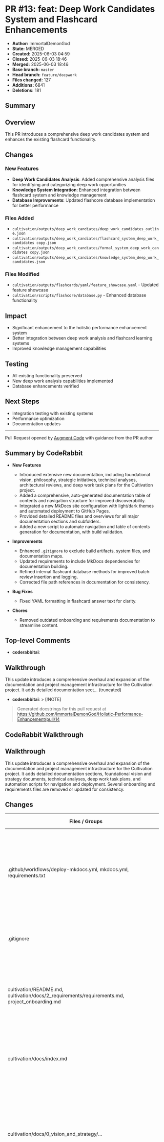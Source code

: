 # PR #13: feat: Deep Work Candidates System and Flashcard Enhancements

- **Author:** ImmortalDemonGod
- **State:** MERGED
- **Created:** 2025-06-03 04:59
- **Closed:** 2025-06-03 18:46
- **Merged:** 2025-06-03 18:46
- **Base branch:** `master`
- **Head branch:** `feature/deepwork`
- **Files changed:** 127
- **Additions:** 6841
- **Deletions:** 181

## Summary
## Overview
This PR introduces a comprehensive deep work candidates system and enhances the existing flashcard functionality.

## Changes

### New Features
- **Deep Work Candidates Analysis**: Added comprehensive analysis files for identifying and categorizing deep work opportunities
- **Knowledge System Integration**: Enhanced integration between flashcard system and knowledge management
- **Database Improvements**: Updated flashcore database implementation for better performance

### Files Added
- `cultivation/outputs/deep_work_candiates/deep_work_candidates_outline.json`
- `cultivation/outputs/deep_work_candiates/flashcard_system_deep_work_candidates copy.json`
- `cultivation/outputs/deep_work_candiates/formal_system_deep_work_candidates copy.json`
- `cultivation/outputs/deep_work_candiates/knowledge_system_deep_work_candidates.json`

### Files Modified
- `cultivation/outputs/flashcards/yaml/feature_showcase.yaml` - Updated feature showcase
- `cultivation/scripts/flashcore/database.py` - Enhanced database functionality

## Impact
- Significant enhancement to the holistic performance enhancement system
- Better integration between deep work analysis and flashcard learning systems
- Improved knowledge management capabilities

## Testing
- All existing functionality preserved
- New deep work analysis capabilities implemented
- Database enhancements verified

## Next Steps
- Integration testing with existing systems
- Performance optimization
- Documentation updates

---
Pull Request opened by [Augment Code](https://www.augmentcode.com/) with guidance from the PR author

<!-- This is an auto-generated comment: release notes by coderabbit.ai -->
## Summary by CodeRabbit

- **New Features**
  - Introduced extensive new documentation, including foundational vision, philosophy, strategic initiatives, technical analyses, architectural reviews, and deep work task plans for the Cultivation project.
  - Added a comprehensive, auto-generated documentation table of contents and navigation structure for improved discoverability.
  - Integrated a new MkDocs site configuration with light/dark themes and automated deployment to GitHub Pages.
  - Provided detailed README files and overviews for all major documentation sections and subfolders.
  - Added a new script to automate navigation and table of contents generation for documentation, with build validation.

- **Improvements**
  - Enhanced `.gitignore` to exclude build artifacts, system files, and documentation maps.
  - Updated requirements to include MkDocs dependencies for documentation building.
  - Refined internal flashcard database methods for improved batch review insertion and logging.
  - Corrected file path references in documentation for consistency.

- **Bug Fixes**
  - Fixed YAML formatting in flashcard answer text for clarity.

- **Chores**
  - Removed outdated onboarding and requirements documentation to streamline content.
<!-- end of auto-generated comment: release notes by coderabbit.ai -->

## Top-level Comments
- **coderabbitai**: <!-- This is an auto-generated comment: summarize by coderabbit.ai -->
<!-- walkthrough_start -->

## Walkthrough

This update introduces a comprehensive overhaul and expansion of the documentation and project management infrastructure for the Cultivation project. It adds detailed documentation sect... (truncated)
- **coderabbitai**: > [!NOTE]
> Generated docstrings for this pull request at https://github.com/ImmortalDemonGod/Holistic-Performance-Enhancement/pull/14

## CodeRabbit Walkthrough
## Walkthrough

This update introduces a comprehensive overhaul and expansion of the documentation and project management infrastructure for the Cultivation project. It adds detailed documentation sections, foundational vision and strategy documents, technical analyses, deep work task plans, and automation scripts for navigation and deployment. Several onboarding and requirements files are removed or updated for consistency.

## Changes

| Files / Groups                                                                                      | Change Summary                                                                                                                                                                                                                                                                                                                                                                                                                                                                                       |
|-----------------------------------------------------------------------------------------------------|-----------------------------------------------------------------------------------------------------------------------------------------------------------------------------------------------------------------------------------------------------------------------------------------------------------------------------------------------------------------------------------------------------------------------------------------------------------------------------------------------------|
| .github/workflows/deploy-mkdocs.yml, mkdocs.yml, requirements.txt                                   | Added GitHub Actions workflow for MkDocs deployment, introduced MkDocs configuration with navigation and theming, and updated requirements to include MkDocs dependencies.                                                                                                                                                                                                                                                                                   |
| .gitignore                                                                                          | Updated to ignore MkDocs build output, Mac system files, and documentation file maps.                                                                                                                                                                                                                                                                                                                                                                                                               |
| cultivation/README.md, cultivation/docs/2_requirements/requirements.md, project_onboarding.md       | Deleted onboarding and requirements markdown files, and the main project README, removing redundant or outdated documentation.                                                                                                                                                                                                                                                                                                                               |
| cultivation/docs/index.md                                                                           | Added an auto-generated Markdown table of contents for the documentation, reflecting the full directory hierarchy.                                                                                                                                                                                                                                                                                                                                                                                  |
| cultivation/docs/0_vision_and_strategy/...                                                          | Added foundational vision, philosophy, strategy, and archival documents, including the core vision, project philosophy, strategic initiatives, and supporting README files.                                                                                                                                                                                                                                                                                   |
| cultivation/docs/1_background_and_theory/...                                                        | Introduced background theory README, domain scope updates, and detailed technical analyses of external projects relevant to Cultivation, plus a synthesis and integration strategy document.                                                                                                                                                                                                                                                                  |
| cultivation/docs/2_requirements_and_specifications/...                                              | Added READMEs and updated internal documentation links for requirements, specifications, data schemas, and formal system sections.                                                                                                                                                                                                                                                                                                                           |
| cultivation/docs/3_design_and_architecture/...                                                      | Added design and architecture section with READMEs for integrations, knowledge system, references, and scheduling system.                                                                                                                                                                                                                                                                                                                                    |
| cultivation/docs/4_analysis_results_and_audits/...                                                  | Added analysis and audit section with new README, expanded analysis overview listing key reports, and a comprehensive architectural review and task consolidation document.                                                                                                                                                                                                                                                                                  |
| cultivation/docs/5_domain_knowledge_and_curricula/...                                               | Added domain knowledge section with READMEs for biology, mathematical biology, running methodology, and software engineering practices.                                                                                                                                                                                                                                                                                                                      |
| cultivation/docs/6_personal_schedules_and_protocols/README.md, cultivation/docs/7_user_guides_and_sops/README.md, cultivation/docs/meta/README.md | Added brief overview READMEs for personal schedules, user guides, and meta sections.                                                                                                                                                                                                                                                                                                                                                                         |
| cultivation/outputs/deep_work_candidates/...                                                        | Added README and comprehensive deep work task plans (JSON) for Flashcore, Literature Pipeline, DevDailyReflect, Formal Methods, Holistic Integration Layer, Infrastructure & Automation, and supporting analyses on deep work gaps.                                                                                                                                            |
| cultivation/outputs/flashcards/yaml/feature_showcase.yaml                                           | Reformatted a flashcard answer string with explicit quoting; no logic changes.                                                                                                                                                                                                                                                                                                                                                                               |
| cultivation/scripts/flashcore/database.py                                                           | Refactored internal logic for handling media paths in card rows and changed batch review insertions to a loop, but introduced a likely bug by referencing an undefined variable.                                                                                                                                                                                                                                                                            |
| scripts/generate_nav.py                                                                             | Added a Python script to auto-generate MkDocs navigation and Markdown ToC, update config files, and trigger MkDocs builds.                                                                                                                                                                                                                                                                                                                                   |
| scripts/generated_nav_output.yml                                                                    | Added a YAML file with the full auto-generated navigation structure for documentation.                                                                                                                                                                                                                                                                                                                                                                        |

## Sequence Diagram(s)

```mermaid
sequenceDiagram
    participant Dev as Developer
    participant GitHub as GitHub Actions
    participant MkDocs as MkDocs Builder
    participant Pages as GitHub Pages

    Dev->>GitHub: Push to main / trigger deploy workflow
    GitHub->>GitHub: Checkout code, setup Python, install requirements
    GitHub->>MkDocs: Run mkdocs build
    MkDocs->>GitHub: Output static site
    GitHub->>Pages: Deploy site using mkdocs gh-deploy
```

```mermaid
sequenceDiagram
    participant Script as generate_nav.py
    participant FS as File System
    participant MkDocsYML as mkdocs.yml
    participant IndexMD as index.md

    Script->>FS: Scan docs directory for files/folders
    Script->>MkDocsYML: Read and parse mkdocs.yml
    Script->>MkDocsYML: Update nav section with generated structure
    Script->>IndexMD: Update auto-generated ToC block
    Script->>MkDocs: Run mkdocs build --strict
```

## Poem

> In burrows deep, a rabbit writes,  
> Docs and plans for sleepless nights.  
> With scripts that build and navs that grow,  
> The garden of knowledge starts to show.  
> From vision seeds to tasks that sprout,  
> This hop-filled update leaves no doubt—  
> Cultivation blooms, inside and out! 🥕📚

## Git Commit Log

```text
* 98d07e7 (feature/deepwork) 📝 docs(generate_nav): enhance documentation and comments
* 058e421 🐛 fix(ia_layer_plan): correct file path typo in source reference
* cdf83cd 📝 docs(task_plans): update JSON file for hil_kcv_plan
* 59256f0 📝 docs(dev_daily_reflect_plan): update source reference file path
* 727ed1b 📝 docs(external_project_analyses): remove preliminary analysis text
* 8b6595b 📝 docs(external_project_analyses): update candidate document paths
* a84745b 📝 docs(index): update documentation navigation structure
* 3d88024 📝 docs(index): update documentation table of contents
* fa9aa31 🔧 chore(mkdocs): update navigation structure and build process
* 746b394 📝 docs(README): update archive links for clarity
* 609d663 ✨ feat(docs): add deep work gaps analysis document
* 1d40e81 🔧 chore(docs): remove obsolete documentation files
* e89ccb8 📝 docs: add foundational vision and strategy documentation
* fb32d2a 📝 docs: add vision and strategy documentation
* 9906218 🔧 chore(docs): remove outdated analysis and report files
* bbfc2fb 📝 docs(introduction): remove outdated documents
* 722879c 🔧 chore(docs): remove outdated introduction and strategy documents
* d2221a6 ✨ feat(docs): add analysis results and audits documentation
* 5a74f2b ✨ feat(mkdocs): update navigation structure and content
* 0c3cef5 📝 docs(mkdocs): update documentation structure for clarity
* 16ed4a1 📝 docs(mkdocs): restructure documentation navigation
* b7d8d60 📝 docs(training): add week 20 training schedules
* 87cdac6 📝 docs(math_stack): update roadmap link in documentation
* 7b79f12 🔧 chore(training plans): remove outdated training plans
* 6eacba0 🔧 chore(mkdocs): remove outdated training plan documents
* 81d533c 🔧 chore(docs): update training plans and references
* 596d63c 📝 docs(base-ox): add Base-Ox mesocycle training plan
* 3449508 ✨ feat(docs): add systems map and market scouting cheat-sheet
* c9660c8 📝 docs(archive): add documentation for holistic performance enhancement
* f0ec1d2 ✨ feat(docs): add founding vision document for cultivation project
* 0317159 📝 docs(introduction_and_strategy): add project philosophy and core concepts
* 8e128d0 🔧 chore(docs): remove obsolete documentation files
* 645fe76 ✨ feat(mkdocs): update navigation structure
* e772a18 🔧 chore(docs): reorganize reports and enhance documentation
* 97b765c 🔧 chore(.gitignore): update ignore rules for build and system files
* ef694b3 ✨ feat(docs): add MkDocs documentation and deployment workflow
* 691199a ✨ feat(docs): initialize MkDocs documentation structure
* eced63e ✨ feat(deep_work_candidates): add initial README and structure
* 30a0d25 📝 docs(deep_work_candidates): add technical analysis for Simplest ARC AGI
* 99bef0f 📝 docs: add technical documentation for RNA_PREDICT
* f128d7b 📝 docs: add technical analysis and documentation for pytest-fixer
* 6a6d6a7 📝 docs(deep_work_candidates): add technical analysis of PrimordialEncounters
* aa00b6a ✨ feat(literature_pipeline): add deep work plan JSON for literature processing
* eaf074d ✨ feat(cultivation): add initial deep work candidates JSON plan
* 16e4f46 ✨ feat(cultivation): add deep work candidates JSON plan
* 4f9d300 ✨ feat(deep_work_candidates): add initial formal methods deep work plan
* 165d989 ✨ feat(cultivation): add flashcore deep work plan JSON
* 012e147 🔧 chore(cultivation): remove obsolete deep work candidates files
* aa4b35a 📝 docs(analysis): add comprehensive technical analysis of DocInsight
* 0084d2c ✨ feat(cultivation): add deep work candidates JSON plan
* 5032195 🔧 chore(deep_work_candidates): remove obsolete candidates outline file
* b025435 ✨ feat(cultivation): add master proposal for SVEP
* c494c47 📝 docs: add architectural review and task consolidation document
* f9f03f6 📝 docs(requirements): update project requirements documentation
* 0d76b90 🐛 fix(deep_work_candidates): remove deprecated entries and clean up
* fc67788 feat: preserve current work on deep work candidates and flashcard system
* 9a45769 (flashcards/backend-pipeline-foundation) 📝 docs(outline): update document introduction and formatting
* 9e781a2 ✨ feat(database): add review ID return on batch insert
* e94a3fa 📝 docs(card): update docstring and asset path info
* d3136a3 🔧 chore(literature): update database file
* 49753d5 📝 docs(dev_report): update daily development report
* c8f4e9e ✨ feat(flashcard_system): add internal note feature
* f6e2ea5 📝 docs(feature_showcase): update flashcard YAML documentation
* 0223a61 ✨ feat(scripts): add flashcard ingestion script
* b8eab66 📝 docs(card): update media paths documentation
* ba8276c 📝 docs(knowledge_system): update flashcard paths in documentation
* 359774a 🔧 chore(docs): rename knowledge acquisition analysis file
* 6bc590c ♻️ refactor(commit_metrics_prototyping): update flashcard output path
* 391ffbb ✨ feat(yaml_processor): add internal_note field for YAML entries
* f961e84 📝 docs(flashcard_system): update media path and lint commands
* be68fcc ✨ feat(requirements): add new dependencies for project
* 096fbb0 ♻️ refactor(test): update source yaml file path in tests
* 9449626 ✨ feat(flashcards): add feature showcase YAML configuration
* 7ed9643 ✅ test(tests): add comprehensive test suite for database
* 57091f3 ✨ feat(database): implement FlashcardDatabase class
* 82ed167 🐛 fix(yaml_processor): enhance media path validation
* cb901bf ✅ test(flashcore): enhance YAML processor tests
* d6064c2 ✨ feat(yaml_processor): add tag normalization and validation
* 41711cf 📝 docs(yaml_processor): add debug print statements for tracing
* 653fe3f ✨ feat(yaml_processor): improve YAML processing error handling
* 6103461 ✨ feat(yaml_processor): implement YAML parsing and validation
* 994889e ✨ feat(card): enhance validation checks for model fields
* 6ef315f ✨ feat(card): enhance Card and Review models with validators
* c72361d ✨ feat(literature): add molecular biology of the cell 2022 resources
* a5e45a8 ✨ feat(markdown_exporter): add markdown export logic
* ca7a3ef ✨ feat(flashcore): add initial flashcore module files
* a4d8b61 📝 docs(flashcard_system): add documentation for Anki add-on integration
* 56e0fd9 🔧 chore(docs): rename flashcards_2.md for consistency
* 2d83e58 🔧 chore(.gitignore): update ignore list for PDFs
* a3fa0b6 ✨ feat(cultivation): add Pydantic models for Cards and Reviews
* 9449c84 data: add lunch run GPX and update wellness tracking data
*   0a96b37 Merge pull request #8 from ImmortalDemonGod/taskmaster-integration-setup
* d7e9514 Update add-paper.md
* 4d4c3de Create add-paper.md
* 4e1ec97 (backup-before-fix) ✨ feat(literature): add new research paper metadata and notes
* f2bb6f1 ✨ feat(reader_app): add paper progress tracking endpoint
* ac583f2 ✨ feat(reader_app): add paper management functionality
* 57481c3 ✨ feat(index.html): add input and controls for arXiv papers
* 3da4060 ✨ feat(reader_app): enhance paper loading and progress tracking
* fcd75a9 ✨ feat(reader_app): add endpoint to list all papers
* c8571c2 ✨ feat(reader): add paper selection dropdown and PDF loading
* 7e2fa6f ✨ feat(literature): add new literature entry for RNA modeling
* f2f5ade ✨ feat(reader_app): add finish session endpoint for metrics logging
* cf09851 ✨ feat(reader_app): add finish session button and update script path
* 697da5d ✨ feat(reader_app): implement WebSocket auto-reconnect and session metrics
* c2e0f0c ✨ feat(literature): enhance reading session management
* 2ee80d6 (feature/literature-docs, feature/accidental-main-changes) 📝 docs(literature_system_howto): add practical setup and troubleshooting guide
* 385ffd4 feat: add new training session data with GPX and analysis outputs for week 21
*   f76330d Merge pull request #6 from ImmortalDemonGod/devdailyreflect-mvp
* | 73fd77f (feature/dev-daily-reflect) ✨ feat(training): add week 21 assessment training plan
* | 994819d update data
* | 0d4b363 update data
* | 38ad076 ✨ feat(strength): add new strength training session log
* | df5bf01 ♻️ refactor(scripts): update import path for parse_markdown
* | 78ac968 🔧 chore(data): update binary data files
* | c4461e0 ✨ feat(metrics): add advanced metrics and distributions files
* | 95bd4ea 📝 docs(session): document running session analysis report
* | d635a88 ✨ feat(data): add weekly running and walking summaries
* | 48ad785 📝 docs(training plans): add logging instructions for strength system
* | 65dbff6 ✨ feat(exercise library): add new exercises to library
* 8c1484b chore: update week 20 activity data and remove outdated files
* 09e7e99 🔧 chore(week20): clean up and organize output files
* b241b2c 🔧 chore(week20): remove outdated walk metrics files
* 190add5 ✨ feat(analysis): add new data summary files for week 20
* 47dd3ce 🔧 chore(advanced_metrics): remove unused metric files
* a708b78 ✨ feat(figure): add new walk data files for week 20
* 1cf9e5d refactor: reorganize week20 output files and update run analysis data
*   1499410 Merge pull request #4 from ImmortalDemonGod/feature/operationalize-knowledge-software-etls
* |   8774729 (origin/feature/add-strength-domain, feature/add-strength-domain) Merge remote-tracking branch 'origin/master' into feature/add-strength-domain
* | | | cb6165a 🔧 chore(.gitignore): update ignore patterns for directories
* | | 1e3706e feat: add walk segment data files with GPS traces and timing analysis
* | | 8505b2c ✨ feat(metrics): add new advanced metrics files
* | | ca67d11 ✨ feat(benchmark): add new output files for heart rate analysis
* | | 4cf6d81 ✨ feat(data): add new run analysis output files
* | | 57806f6 ✨ feat(cultivation): add data metrics and diagnostics documentation
* | | 44ab549 ✨ feat(benchmark): add new performance analysis text files
* | | 1b7ee86 ✨ feat(cultivation): add new running data summary files
* | | c0c5d7f ✨ feat(benchmark): add new performance metrics and summaries
* | | 224f9ce ✨ feat(benchmark): add new performance data text files
* | | c998811 ✨ feat(week20): add new analysis files for walking data
* | | 7baca8d 🔧 chore(data): update daily wellness and subjective records
* | | 15a6485 feat: add week20 training data with GPS traces and performance metrics
* | | b921575 📝 docs(README): update README for strength training integration
* | | 293be19 ✨ feat(makefile): update rebuild strength data command
* | | 4b26228 ✨ feat(cultivation): enhance YAML processing and validation
* | | 3bf6cff 🔧 chore(.gitignore): update ignore rules for new data
* | | 66affff ✨ feat(ingest_yaml_log): support ingesting Markdown workout logs
* | | 6272aa9 ✨ feat(strength): add processed strength exercise logs and sessions
* | | d1d4533 ✨ feat(data): add strength training session YAML log
* | | 87dc580 ✨ feat(strength): enhance user input handling
* | | 1f9871e ✨ feat(data): add new exercises to exercise library
* | | 84f9ffc ✨ feat(cultivation): add strength training session data
* | | aea0036 ✨ feat(requirements): add pandas and python-dotenv dependencies
* | | a8966b1 ✨ feat(strength): add interactive CLI for logging strength sessions
* | | 412f5f7 ✨ feat(data): add exercise library and strength log template
* | | 3deb5b2 ✨ feat(docs): add strength data schemas documentation
*   7121d9d Merge pull request #2 from ImmortalDemonGod/feature/week19-advanced-metrics-hr-pace
* a7e52d5 Create 2025_05_11_run_report.md
* 61fe29c Update knowledge_acquistion_analysis
* a76e035 Create knowledge_acquistion_analysis
* 8cfa35e Add files via upload
* e875443 Add files via upload
* df31f30 Add files via upload
* 1491ec1 Add files via upload
* 2826cba Create flashcards_3.md
*   082e2a0 Merge pull request #1 from ImmortalDemonGod/fatigue-kpi-zones-integration-2025-04-30
* 5174eec 📝 docs(run_summary): add advanced metrics and weather details
* 00f05c1 data update
* ca2dbf0 ✨ feat(reports): add detailed run report for April 2025
* 1cbe261 ✨ feat(weather): add weather fetching utility
* acfd33d ✨ feat(performance_analysis): add advanced metrics and weather info
* f811b63 ✨ feat(running): skip already processed run files
* 6004b58 ✨ feat(parse_run_files): integrate advanced metrics for GPX
* 6c6f31b ✨ feat(metrics): add GPX parsing and run metrics calculation
* 72eb7ce ✨ feat(requirements): add requests package to dependencies
* 6d0d4dd 📝 docs(base_ox_block): update Base-Ox mesocycle documentation
* b28316e ✨ feat(docs): add Base-Ox Mesocycle training plan
* 6b2b77a ✨ feat(performance_analysis): enhance output organization and summaries
* ebcb547 ✨ feat(compare_weekly_runs): add image and text output for comparisons
* f92bbe8 ✨ feat(analyze_hr_pace_distribution): add image and text output directories
* 717b8d6 ✨ feat(cultivation): add pace comparison for week 17
* 1fcae2d ✨ feat(cultivation): add heart rate comparison for week 17
* 3aa850c ✨ feat(cultivation): add time in heart rate zone file
* f3ccfb1 ✨ feat(cultivation): add run summary output file
* f7eadf6 ✨ feat(cultivation): add pacing strategy analysis output
* a71ebcb ✨ feat(cultivation): add pace distribution output file
* 42e85e7 ✨ feat(cultivation): add heart rate vs pace correlation data
* 84cf549 ✨ feat(cultivation): add heart rate drift analysis output
* 7543576 ✨ feat(figures): add heart rate distribution data file
* 4123cb0 ✨ feat(cultivation): add time in heart rate zones data
* d7d7a1a ✨ feat(cultivation): add run summary output file
* bc95e1e ✨ feat(cultivation): add pace over time analysis file
* 683ed8e ✨ feat(cultivation): add pace distribution data file
* 79d4093 ✨ feat(cultivation): add heart rate vs pace correlation data
* deec77b ✨ feat(cultivation): add heart rate drift analysis output
* f57e45e ✨ feat(cultivation): add heart rate distribution data file
* cc349c5 🔧 chore(.gitignore): update ignore rules for figures
* 37faeba ✨ feat(performance_analysis): add dynamic figure directory creation
* a1b62e5 ✨ feat(scripts): add weekly comparison step for runs
* aaea7f2 ✨ feat(cultivation): add weekly run comparison script
* b5b320e ✨ feat(analyze_hr_pace_distribution): add figure saving directory structure
* a39538b updated files
* a328e1b ✨ feat(running): update paths in process_all_runs script
* 71abbee 📝 docs(README): add quick start guide for automated data analysis
* c447cbe 🔧 chore(.gitignore): add ignore rules for generated figures
* d54d06e ♻️ refactor(process_all_runs): update project root path
* 6bf37a1 ♻️ refactor(scripts): improve file renaming and processing logic
* ac3e359 ✨ feat(docs): add automated running data ingestion workflow
* 80e5b07 🔧 chore(create_structure): remove create_structure.py file
* 231afbb ✨ feat(requirements): add new data visualization libraries
* 607d9eb ✨ feat(performance_analysis): add advanced run performance analysis script
* bc39215 ✨ feat(scripts): add batch processing for running data files
* ceb502b ✨ feat(scripts): add file parser for FIT and GPX formats
* 71a22c3 ✨ feat(scripts): add auto-rename functionality for raw files
* d5de4cb ✨ feat(scripts): add HR and pace distribution analysis tool
* dbcd84d ✨ feat(reports): add placeholder file for reports directory
* 0fe43f5 ✨ feat(figures): add time in hr zone figure
* 655a5a9 ✨ feat(figures): add pace over time figure
* 693781b ✨ feat(figures): add pace distribution figure
* f0c9cce ✨ feat(figures): add heart rate vs pace hexbin plot
* f5437ce ✨ feat(figures): add HR over time drift figure
* 77bce6e ✨ feat(figures): add heart rate distribution figure
* 9c6a442 ✨ feat(figures): add placeholder for figures output directory
* 308bf12 new run data
* b6bda67 ✨ feat(data): add placeholder file for raw data directory
* 0c25807 new running data
* 3666a6e ✨ feat(processed): add placeholder file for processed data
* 3a137ba ✨ feat(requirements): add initial requirements file
* 035a68e Create systems‑map_and_market‑cheatsheet.md
* ddf2f9c Create system_readiness_audit_2025‑04‑18.md
* 431aae5 Create operational_playbook.md
* e45ef98 Rename Testing-requirements.md to  flashcards_2.md
* b9fb65c Create flashcards_1.md
* 047bc11 Create literature_system_overview.md
* 083e7ce Update design_overview.md
* eacb6de Update Progress.md
* c0f67d9 Update Progress.md
* 842e60c Rename biology_eda.ipynb to malthus_logistic_demo.ipynb
* 52719d5 Update Progress.md
* 85a45aa Update task_master_integration.md
* 94772b8 Create task_master_integration.md
* 45ec03d Update analysis_overview.md
* a65fb4d Create Progress.md
* bdab714 Rename Testing-requirements to Testing-requirements.md
* 2f2cc29 Create lean_guide.md
* 3a732a2 Create roadmap_vSigma.md
* 5e26925 Create math_stack.md
* e6cbfad Create generate_podcast_example.py
* d927c22 🔧 chore(notebooks): update metadata for biology_eda notebook
* a950c52 📝 docs(outline): add detailed framework for raising potential and leveraging synergy
* 2ae9c1a Create Testing-requirements
* 356e119 Rename section_1_test to section_1_test.md
* adb08fa Create section_1_test
* 6f489ac 📝 docs(biology_eda): add detailed explanation and examples
* 0077451 Add Chapter 1: Continuous Population Models for Single Species under docs/5_mathematical_biology
* 2d6a05e Update README.md
* 7619853 keeping the repo txt up to date
* 78c8b04 inital repo commit with all the current documentation and repo structure
* 14b05d7 Initial commit
```

